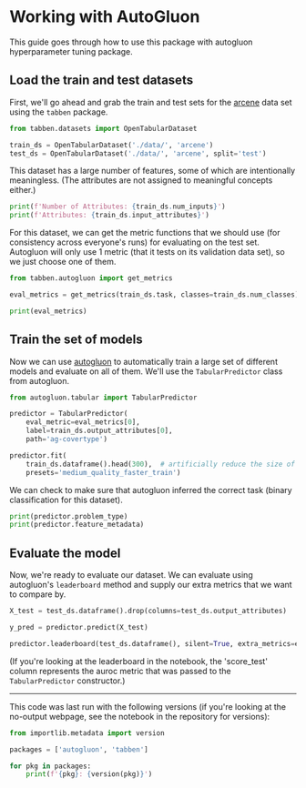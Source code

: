 # Working with AutoGluon

This guide goes through how to use this package with autogluon hyperparameter tuning package.



## Load the train and test datasets

First, we'll go ahead and grab the train and test sets for the [arcene](https://archive.ics.uci.edu/ml/datasets/Arcene) data set using the `tabben` package.

```python
from tabben.datasets import OpenTabularDataset

train_ds = OpenTabularDataset('./data/', 'arcene')
test_ds = OpenTabularDataset('./data/', 'arcene', split='test')
```

This dataset has a large number of features, some of which are intentionally meaningless. (The attributes are not assigned to meaningful concepts either.)

```python
print(f'Number of Attributes: {train_ds.num_inputs}')
print(f'Attributes: {train_ds.input_attributes}')
```

For this dataset, we can get the metric functions that we should use (for consistency across everyone's runs) for evaluating on the test set. Autogluon will only use 1 metric (that it tests on its validation data set), so we just choose one of them.

```python
from tabben.autogluon import get_metrics

eval_metrics = get_metrics(train_ds.task, classes=train_ds.num_classes)

print(eval_metrics)
```

## Train the set of models


Now we can use [autogluon](https://auto.gluon.ai/stable/index.html) to automatically train a large set of different models and evaluate on all of them. We'll use the `TabularPredictor` class from autogluon.

```python
from autogluon.tabular import TabularPredictor

predictor = TabularPredictor(
    eval_metric=eval_metrics[0],
    label=train_ds.output_attributes[0], 
    path='ag-covertype')
```

```python
predictor.fit(
    train_ds.dataframe().head(300),  # artificially reduce the size of the dataset for faster demo
    presets='medium_quality_faster_train')
```

We can check to make sure that autogluon inferred the correct task (binary classification for this dataset).

```python
print(predictor.problem_type)
print(predictor.feature_metadata)
```

## Evaluate the model


Now, we're ready to evaluate our dataset. We can evaluate using autogluon's `leaderboard` method and supply our extra metrics that we want to compare by.

```python
X_test = test_ds.dataframe().drop(columns=test_ds.output_attributes)

y_pred = predictor.predict(X_test)
```

```python
predictor.leaderboard(test_ds.dataframe(), silent=True, extra_metrics=eval_metrics[1:])
```

(If you're looking at the leaderboard in the notebook, the 'score_test' column represents the auroc metric that was passed to the `TabularPredictor` constructor.)


---

This code was last run with the following versions (if you're looking at the no-output webpage, see the notebook in the repository for versions):

```python
from importlib.metadata import version

packages = ['autogluon', 'tabben']

for pkg in packages:
    print(f'{pkg}: {version(pkg)}')
```
